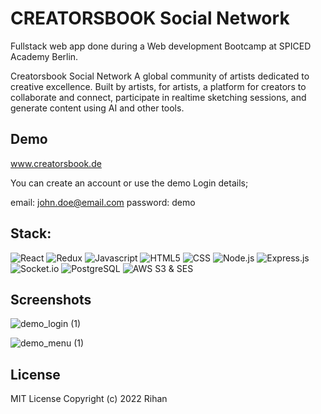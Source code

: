 # CREATORSBOOK Social Network

Fullstack web app done during a Web development Bootcamp at SPICED Academy Berlin.

Creatorsbook Social Network
A global community of artists dedicated to creative excellence. Built by artists, for artists, a platform for creators to collaborate and connect, participate in realtime sketching sessions, and generate content using AI and other tools.

## Demo
www.creatorsbook.de

You can create an account or use the demo Login details;

email: john.doe@email.com
password: demo

## Stack:

![React](https://img.shields.io/badge/react-%2320232a.svg?style=for-the-badge&logo=react&logoColor=%2361DAFB)
![Redux](https://img.shields.io/badge/redux-%23593d88.svg?style=for-the-badge&logo=redux&logoColor=white)
![Javascript](https://img.shields.io/badge/JavaScript-323330?style=for-the-badge&logo=javascript&logoColor=F7DF1E)
![HTML5](https://img.shields.io/badge/HTML5-E34F26?style=for-the-badge&logo=html5&logoColor=white)
![CSS](https://img.shields.io/badge/CSS3-1572B6?style=for-the-badge&logo=css3&logoColor=white)
![Node.js](https://img.shields.io/badge/Node.js-43853D?style=for-the-badge&logo=node.js&logoColor=white)
![Express.js](https://img.shields.io/badge/express.js-%23404d59.svg?style=for-the-badge&logo=express&logoColor=%2361DAFB)
![Socket.io](https://img.shields.io/badge/Socket.io-black?style=for-the-badge&logo=socket.io&badgeColor=010101)
![PostgreSQL](https://camo.githubusercontent.com/281c069a2703e948b536500b9fd808cb4fb2496b3b66741db4013a2c89e91986/68747470733a2f2f696d672e736869656c64732e696f2f62616467652f506f737467726553514c2d3331363139323f7374796c653d666f722d7468652d6261646765266c6f676f3d706f737467726573716c266c6f676f436f6c6f723d7768697465)
![AWS S3 & SES](https://img.shields.io/badge/Amazon_AWS-232F3E?style=for-the-badge&logo=amazon-aws&logoColor=white)

## Screenshots
![demo_login (1)](https://user-images.githubusercontent.com/90706137/209981013-933b4593-13d5-4b16-852e-578c22ba442c.gif)


![demo_menu (1)](https://user-images.githubusercontent.com/90706137/209981117-438d6480-9b31-4108-84eb-63e22c3fc97d.gif)



## License

MIT License
Copyright (c) 2022 Rihan
